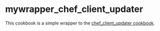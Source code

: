 # mywrapper_chef_client_updater

This cookbook is a simple wrapper to the [chef_client_updater cookbook](https://github.com/chef-cookbooks/chef_client_updater).
